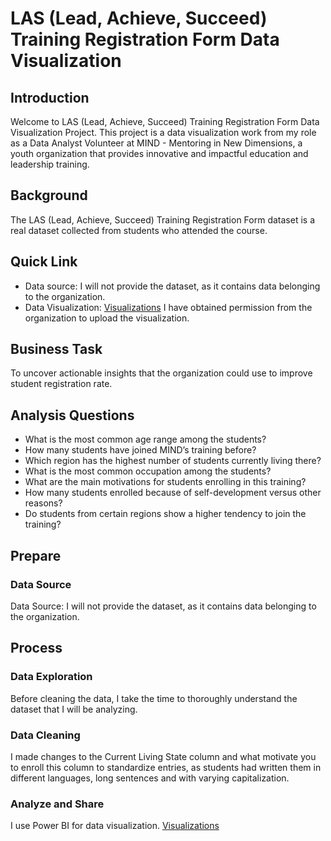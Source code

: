 # LAS (Lead, Achieve, Succeed) Training Registration Form Data Visualization
## Introduction
Welcome to LAS (Lead, Achieve, Succeed) Training Registration Form Data Visualization Project. This project is a data visualization work from my role as a Data Analyst Volunteer at MIND - Mentoring in New Dimensions, a youth organization that provides innovative and impactful education and leadership training.
## Background
The LAS (Lead, Achieve, Succeed) Training Registration Form dataset is a real dataset collected from students who attended the course.
## Quick Link
- Data source: I will not provide the dataset, as it contains data belonging to the organization.
- Data Visualization: [Visualizations](Visualizations.md) I have obtained permission from the organization to upload the visualization.
## Business Task
To uncover actionable insights that the organization could use to improve student registration rate.
## Analysis Questions
-	What is the most common age range among the students?
- How many students have joined MIND’s training before?
- Which region has the highest number of students currently living there?
- What is the most common occupation among the students?
- What are the main motivations for students enrolling in this training?
- How many students enrolled because of self-development versus other reasons?
- Do students from certain regions show a higher tendency to join the training?
## Prepare
### Data Source
Data Source: I will not provide the dataset, as it contains data belonging to the organization.
## Process
### Data Exploration
Before cleaning the data, I take the time to thoroughly understand the dataset that I will be analyzing. 
### Data Cleaning
I made changes to the Current Living State column and what motivate you to enroll this column to standardize entries, as students had written them in different languages, long sentences and with varying capitalization.
### Analyze and Share
I use Power BI for data visualization. [Visualizations](Visualizations.md)


